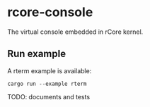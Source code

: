 # rcore-console

The virtual console embedded in rCore kernel.

## Run example

A rterm example is available:

```
cargo run --example rterm
```

TODO: documents and tests
